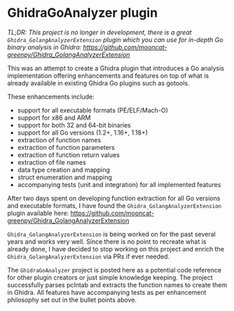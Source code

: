 # GhidraGoAnalyzer plugin

_TL;DR:
This project is no longer in development, there is a great `Ghidra_GolangAnalyzerExtension`
plugin which you can use for in-depth Go binary analysis in Ghidra:
https://github.com/mooncat-greenpy/Ghidra_GolangAnalyzerExtension_

This was an attempt to create a Ghidra plugin that introduces a Go analysis
implementation offering enhancements and features on top of what is already
available in existing Ghidra Go plugins such as gotools.

These enhancements include:
- support for all executable formats (PE/ELF/Mach-O)
- support for x86 and ARM
- support for both 32 and 64-bit binaries
- support for all Go versions (1.2+, 1.16+, 1.18+)
- extraction of function names
- extraction of function parameters
- extraction of function return values
- extraction of file names
- data type creation and mapping
- struct enumeration and mapping
- accompanying tests (unit and integration) for all implemented features

After two days spent on developing function extraction for all Go versions and
executable formats, I have found the `Ghidra_GolangAnalyzerExtension` plugin
available here:
https://github.com/mooncat-greenpy/Ghidra_GolangAnalyzerExtension

`Ghidra_GolangAnalyzerExtension` is being worked on for the past 
several years and works very well. Since there is no point to recreate what is 
already done, I have decided to stop working on this project and enrich the
`Ghidra_GolangAnalyzerExtension` via PRs if ever needed.

The `GhidraGoAnalyzer` project is posted here as a potential code reference 
for other plugin creators or just simple knowledge keeping. The project 
successfully parses pclntab and extracts the function names to create them in Ghidra.
All features have accompanying tests as per enhancement philosophy set out in
the bullet points above.